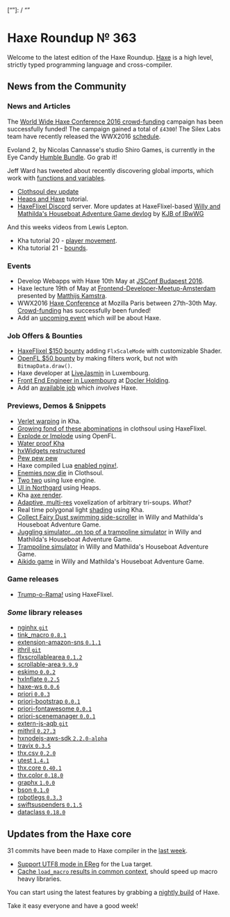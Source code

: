 [_template]: ../templates/roundup.html
[date]: / "2016-05-09 14:22:00"
[modified]: / "2016-05-09 14:42:00"
[published]: / "2016-05-09 14:42:00"
[“”]: / “”

# Haxe Roundup № 363

Welcome to the latest edition of the Haxe Roundup. [Haxe](http://haxe.org/?utm_source=haxe.io) is a high level, strictly typed programming language and cross-compiler.

## News from the Community

### News and Articles

The [World Wide Haxe Conference 2016 crowd-funding](https://en.ulule.com/wwx2016/) campaign has been successfully funded! The campaign gained a total of `£4300`! The Silex Labs team have recently released the WWX2016 [schedule](https://github.com/silexlabs/wwx2016/issues/37).

Evoland 2, by Nicolas Cannasse's studio Shiro Games, is currently in the Eye Candy [Humble Bundle](https://twitter.com/humble/status/727558386267512832). Go grab it!

Jeff Ward has tweeted about recently discovering global imports, which work with [functions and variables](https://twitter.com/Jeff__Ward/status/727487061146652673).

- [Clothsoul dev update](https://twitter.com/carpetwurm/status/727905623208132608)
- [Heaps and Haxe](https://twitter.com/gamefromscratch/status/728289572879208448) tutorial.
- [HaxeFlixel Discord](https://twitter.com/NaxeCode/status/729297660797190145) server.
More updates at HaxeFlixel-based [Willy and Mathilda's Houseboat Adventure Game devlog](https://forums.tigsource.com/index.php?topic=55540.0) by [KJB of IBwWG](https://twitter.com/wastheWordGame)

And this weeks videos from Lewis Lepton.

 - Kha tutorial 20 - [player movement](https://twitter.com/lewislepton/status/727889651118309376).
 - Kha tutorial 21 - [bounds](https://twitter.com/lewislepton/status/728979696306675712).

### Events

- Develop Webapps with Haxe 10th May at [JSConf Budapest 2016](http://jsconfbp.com/workshops/haxe-webapps.html).
- Haxe lecture 19th of May at [Frontend-Developer-Meetup-Amsterdam](http://www.meetup.com/Frontend-Developer-Meetup-Amsterdam/events/230543403/) presented by [Matthijs Kamstra](https://twitter.com/MatthijsKamstra).
- WWX2016 [Haxe Conference](http://wwx.silexlabs.org/2016/) at Mozilla Paris between 27th-30th May. [Crowd-funding](https://en.ulule.com/wwx2016/) has successfully been funded!
- Add an [upcoming event](https://github.com/skial/haxe.io/labels/events) which _will_ be about Haxe.

### Job Offers & Bounties

- [HaxeFlixel $150 bounty](https://github.com/HaxeFlixel/flixel/issues/1817) adding `FlxScaleMode` with customizable Shader.
- [OpenFL $50 bounty](https://github.com/openfl/openfl/issues/1068) by making filters work, but not with `BitmapData.draw()`.
- Haxe developer at [LiveJasmin](http://new.livejasmin.com/en/job_offer) in Luxembourg.
- [Front End Engineer in Luxembourg](https://stackoverflow.com/jobs/113996/front-end-engineer-luxembourg-docler-holding) at [Docler Holding](https://stackoverflow.com/jobs/companies/https-www-doclerholding-com-en-main-).
- Add an [available job](https://github.com/skial/haxe.io/labels/jobs) which _involves_ Haxe.

### Previews, Demos & Snippets

- [Verlet warping](https://twitter.com/lewislepton/status/727219236469362689) in Kha.
- [Growing fond of these abominations](https://twitter.com/carpetwurm/status/727311842477903873) in clothsoul using HaxeFlixel.
- [Explode or Implode](https://twitter.com/go_go_goto/status/728145798639149056) using OpenFL.
- [Water proof Kha](https://twitter.com/luboslenco/status/728288296472870912)
- [hxWidgets restructured](https://twitter.com/IanHarrigan1982/status/728313753339629571)
- [Pew pew pew](https://twitter.com/go_go_goto/status/728375946026291200)
- Haxe compiled Lua [enabled nginx!](https://twitter.com/omgjjd/status/728404394253783041).
- [Enemies now die](https://twitter.com/carpetwurm/status/728778604432232448) in Clothsoul.
- [Two two](https://twitter.com/JoffCom/status/728852128731693056) using luxe engine.
- [UI in Northgard](https://twitter.com/ncannasse/status/728941967506329600) using Heaps.
- Kha [axe render](https://twitter.com/dmitryhryppa/status/729430646351900672).
- [Adaptive, multi-res](https://twitter.com/dazKind/status/729561292776820736) voxelization of arbitrary tri-soups. _What?_
- Real time polygonal light [shading](https://twitter.com/luboslenco/status/729359218420133889) using Kha.
- [Collect Fairy Dust swimming side-scroller](https://twitter.com/wastheWordGame/status/727459053207703552) in Willy and Mathilda's Houseboat Adventure Game.
- [Juggling simulator...on top of a trampoline simulator](https://twitter.com/wastheWordGame/status/728956554574217216) in Willy and Mathilda's Houseboat Adventure Game.
- [Trampoline simulator](https://twitter.com/wastheWordGame/status/727526191654141952) in Willy and Mathilda's Houseboat Adventure Game.
- [Aikido game](https://twitter.com/wastheWordGame/status/726295897206849537) in Willy and Mathilda's Houseboat Adventure Game.

### Game releases

 - [Trump-o-Rama!](https://twitter.com/CannibalCatSoft/status/728345780348702721) using HaxeFlixel.

### *Some* library releases

- [nginhx `git`](https://github.com/jdonaldson/nginhx)
- [tink_macro `0.8.1`](http://lib.haxe.org/p/tink_macro)
- [extension-amazon-sns `0.1.1`](http://lib.haxe.org/p/extension-amazon-sns)
- [ithril `git`](https://github.com/benmerckx/ithril)
- [flxscrollablearea `0.1.2`](http://lib.haxe.org/p/flxscrollablearea)
- [scrollable-area `9.9.9`](http://lib.haxe.org/p/scrollable-area)
- [eskimo `0.0.2`](http://lib.haxe.org/p/eskimo)
- [hxInflate `0.2.5`](http://lib.haxe.org/p/hxInflate)
- [haxe-ws `0.0.6`](http://lib.haxe.org/p/haxe-ws)
- [priori `0.0.3`](http://lib.haxe.org/p/priori)
- [priori-bootstrap `0.0.1`](http://lib.haxe.org/p/priori-bootstrap)
- [priori-fontawesome `0.0.1`](http://lib.haxe.org/p/priori-fontawesome)
- [priori-scenemanager `0.0.1`](http://lib.haxe.org/p/priori-scenemanager)
- [extern-js-aqb `git`](https://github.com/ExternKit/extern-js-aqb)
- [mithril `0.27.3`](http://lib.haxe.org/p/mithril)
- [hxnodejs-aws-sdk `2.2.0-alpha`](http://lib.haxe.org/p/hxnodejs-aws-sdk)
- [travix `0.3.5`](http://lib.haxe.org/p/travix)
- [thx.csv `0.2.0`](http://lib.haxe.org/p/thx.csv)
- [utest `1.4.1`](http://lib.haxe.org/p/utest)
- [thx.core `0.40.1`](http://lib.haxe.org/p/thx.core)
- [thx.color `0.18.0`](http://lib.haxe.org/p/thx.color)
- [graphx `1.0.0`](http://lib.haxe.org/p/graphx)
- [bson `0.1.0`](http://lib.haxe.org/p/bson)
- [robotlegs `0.3.3`](http://lib.haxe.org/p/robotlegs)
- [swiftsuspenders `0.1.5`](http://lib.haxe.org/p/swiftsuspenders)
- [dataclass `0.18.0`](http://lib.haxe.org/p/dataclass)


## Updates from the Haxe core

31 commits have been made to Haxe compiler in the [last week].

- [Support UTF8 mode in EReg](https://github.com/HaxeFoundation/haxe/pull/5195) for the Lua target.
- [Cache `load_macro` results in common context](https://github.com/HaxeFoundation/haxe/commit/b0708e1ece3e57cf6f1ba9f2ddabafa7cb90ee85), should speed up macro heavy libraries.

You can start using the latest features by grabbing a [nightly build] of Haxe.

Take it easy everyone and have a good week!

[last week]: https://github.com/issues?utf8=%E2%9C%93&q=closed%3A2016-05-02..2016-05-09+org%3Ahaxefoundation+is%3Aclosed+
[issues]: https://github.com/issues?utf8=%E2%9C%93&q=language%3Ahaxe+language%3Ac%2B%2B+language%3Ac+org%3Ahaxefoundation+org%3Aopenfl+org%3Asnowkit+org%3AKTXSoftware+org%3Ahaxeflixel+org%3Ahaxepunk+org%3Anmehost+org%3Ahaxeui+org%3Ahaxetink+org%3Anative-toolkit+org%3AStencyl+repo%3Ahaxe-js-kit+user%3Aunderscorediscovery+is%3Aclosed+closed%3A2016-05-02..2016-05-09+
[nightly build]: http://build.haxe.org

